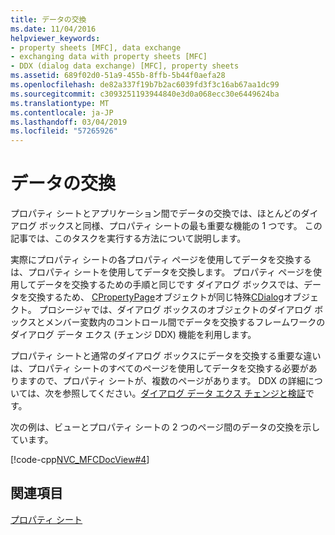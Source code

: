 ```yaml
---
title: データの交換
ms.date: 11/04/2016
helpviewer_keywords:
- property sheets [MFC], data exchange
- exchanging data with property sheets [MFC]
- DDX (dialog data exchange) [MFC], property sheets
ms.assetid: 689f02d0-51a9-455b-8ffb-5b44f0aefa28
ms.openlocfilehash: de82a337f19b7b2ac6039fd3f3c16ab67aa1dc99
ms.sourcegitcommit: c3093251193944840e3d0a068ecc30e6449624ba
ms.translationtype: MT
ms.contentlocale: ja-JP
ms.lasthandoff: 03/04/2019
ms.locfileid: "57265926"
---
```

# <a name="exchanging-data"></a>データの交換

プロパティ シートとアプリケーション間でデータの交換では、ほとんどのダイアログ ボックスと同様、プロパティ シートの最も重要な機能の 1 つです。 この記事では、このタスクを実行する方法について説明します。

実際にプロパティ シートの各プロパティ ページを使用してデータを交換するは、プロパティ シートを使用してデータを交換します。 プロパティ ページを使用してデータを交換するための手順と同じです ダイアログ ボックスでは、データを交換するため、 [CPropertyPage](../mfc/reference/cpropertypage-class.md)オブジェクトが同じ特殊[CDialog](../mfc/reference/cdialog-class.md)オブジェクト。 プロシージャでは、ダイアログ ボックスのオブジェクトのダイアログ ボックスとメンバー変数内のコントロール間でデータを交換するフレームワークのダイアログ データ エクス (チェンジ DDX) 機能を利用します。

プロパティ シートと通常のダイアログ ボックスにデータを交換する重要な違いは、プロパティ シートのすべてのページを使用してデータを交換する必要がありますので、プロパティ シートが、複数のページがあります。 DDX の詳細については、次を参照してください。[ダイアログ データ エクス チェンジと検証](../mfc/dialog-data-exchange-and-validation.md)です。

次の例は、ビューとプロパティ シートの 2 つのページ間のデータの交換を示しています。

[!code-cpp[NVC_MFCDocView#4](../mfc/codesnippet/cpp/exchanging-data_1.cpp)]

## <a name="see-also"></a>関連項目

[プロパティ シート](../mfc/property-sheets-mfc.md)
